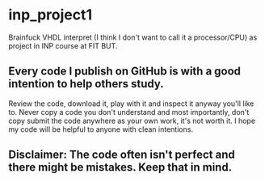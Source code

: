 # inp_project1
Brainfuck VHDL interpret (I think I don't want to call it a processor/CPU) as project in INP course at FIT BUT.

## Every code I publish on GitHub is with a good intention to help others study.
Review the code, download it, play with it and inspect it anyway you'll like to. 
Never copy a code you don't understand and most importantly, don't copy submit the code anywhere as your own work, it's not worth it.
I hope my code will be helpful to anyone with clean intentions.

## Disclaimer: The code often isn't perfect and there might be mistakes. Keep that in mind.
